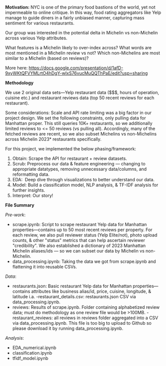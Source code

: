 **Motivation:**
NYC is one of the primary food bastions of the world, yet not impermeable to online critique. In this way, food rating aggregators like Yelp manage to guide diners in a fairly unbiased manner, capturing mass sentiment for various restaurants. 

Our group was interested in the potential delta in Michelin vs non-Michelin across various Yelp attributes. 

What features is a Michelin likely to over-index across? What words are most mentioned in a Michelin review vs not? Which non-Michelins are most similar to a Michelin (based on reviews)? 

More here: https://docs.google.com/presentation/d/1afD-9xyWKtQFVYMLrtO4hDgY-wIxS76vucMuQQThPaE/edit?usp=sharing

**Methodology**

We use 2 original data sets—Yelp restaurant data ($$$, hours of operation, cuisine etc.) and restaurant reviews data (top 50 recent reviews for each restaurant). 

Some considerations: Scale and API rate limiting was a big factor in our project design. We set the following constraints, only pulling data for Manhattan proper. This still queries 10K+ restaurants, so we additionally limited reviews to <= 50 reviews (vs pulling all). Accordingly, many of the fetched reviews are recent, so we also subset Michelins vs non-Michelins across Michelin 2023* restaurants specifically. 

For this project, we implemented the below phasing/framework: 

1. Obtain: Scrape the API for restaurant + review datasets. 
2. Scrub: Preprocess our data & feature engineering — changing to appropriate datatypes, removing unnecessary data/columns, and reformatting data.
3. EDA:  Deep dive through visualizations to better understand our data. 
4. Model: Build a classification model, NLP analysis, & TF-IDF analysis for further insights. 
5. Interpret: Our story! 


**File Summary**

*Pre-work*:
- scrape.ipynb: Script to scrape restaurant Yelp data for Manhattan properties—contains up to 50 most recent reviews per property. For each review, we also pull reviewer status (Yelp Elite/not), photo upload counts, & other "status" metrics that can help ascertain reviewer "credibility". We also established a dictionary of 2023 Manhattan Michelin aliases/ids — so we can subset our data by Michelin vs non-Michelin.
- data_processing.ipynb: Taking the data we got from scrape.ipynb and flattening it into reusable CSVs. 

*Data*:
- restaurants.json: Basic restaurant Yelp data for Manhattan properties—contains attributes like business alias/id, price, cuisine, longitude, & latitude i.a. 
	-restaurant_details.csv: restaurants.json CSV via data_processing.ipynb.
- reviews: Results of scrape.ipynb. Folder containing alphabetized review data; must do methodology as one review file would be >100MB.
	-restaurant_reviews: all reviews in reviews folder aggregated into a CSV via data_processing.ipynb. This file is too big to upload to Github so please download it by running data_processing.ipynb.

*Analysis*:  
- EDA_numerical.ipynb
- classification.ipynb
- tfidf_model.ipynb 	     

